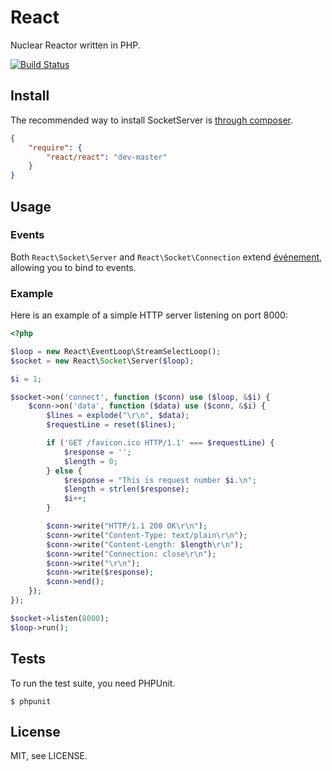 # React

Nuclear Reactor written in PHP.

[![Build Status](https://secure.travis-ci.org/igorw/SocketServer.png)](http://travis-ci.org/igorw/SocketServer)

## Install

The recommended way to install SocketServer is [through composer](http://getcomposer.org).

```JSON
{
    "require": {
        "react/react": "dev-master"
    }
}
```

## Usage

### Events

Both `React\Socket\Server` and `React\Socket\Connection` extend
[événement](https://github.com/igorw/evenement), allowing you to bind to
events.

### Example

Here is an example of a simple HTTP server listening on port 8000:
```php
<?php

$loop = new React\EventLoop\StreamSelectLoop();
$socket = new React\Socket\Server($loop);

$i = 1;

$socket->on('connect', function ($conn) use ($loop, &$i) {
    $conn->on('data', function ($data) use ($conn, &$i) {
        $lines = explode("\r\n", $data);
        $requestLine = reset($lines);

        if ('GET /favicon.ico HTTP/1.1' === $requestLine) {
            $response = '';
            $length = 0;
        } else {
            $response = "This is request number $i.\n";
            $length = strlen($response);
            $i++;
        }

        $conn->write("HTTP/1.1 200 OK\r\n");
        $conn->write("Content-Type: text/plain\r\n");
        $conn->write("Content-Length: $length\r\n");
        $conn->write("Connection: close\r\n");
        $conn->write("\r\n");
        $conn->write($response);
        $conn->end();
    });
});

$socket->listen(8000);
$loop->run();
```
## Tests

To run the test suite, you need PHPUnit.

    $ phpunit

## License

MIT, see LICENSE.
